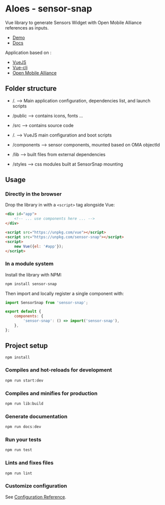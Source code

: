 # Aloes - sensor-snap

Vue library to generate Sensors Widget with Open Mobile Alliance references as inputs.

- [Demo](https://aloes.io)
- [Docs](https://aloes.frama.io/sensor-snap/)

Application based on :

- [VueJS](https://vuejs.org/)
- [Vue-cli](https://cli.vuejs.org/)
- [Open Mobile Alliance](http://www.openmobilealliance.org/wp/OMNA/LwM2M/LwM2MRegistry.html)

## Folder structure

- /. --> Main application configuration, dependencies list, and launch scripts

- /public --> contains icons, fonts ...

- /src --> contains source code
- /. --> VueJS main configuration and boot scripts
- /components --> sensor components, mounted based on OMA objectId
- /lib --> built files from external dependencies
- /styles --> css modules built at SensorSnap mounting

## Usage

### Directly in the browser

Drop the library in with a `<script>` tag alongside Vue:

```html
<div id="app">
	<!-- ... use components here ... -->
</div>

<script src="https://unpkg.com/vue"></script>
<script src="https://unpkg.com/sensor-snap"></script>
<script>
	new Vue({el: '#app'});
</script>
```

### In a module system

Install the library with NPM:

```bash
npm install sensor-snap
```

Then import and locally register a single component with:

```js
import SensorSnap from 'sensor-snap';

export default {
	components: {
		'sensor-snap': () => import('sensor-snap'),
	},
};
```

## Project setup

```bash
npm install
```

### Compiles and hot-reloads for development

```bash
npm run start:dev
```

### Compiles and minifies for production

```bash
npm run lib:build
```

### Generate documentation

```bash
npm run docs:dev
```

### Run your tests

```bash
npm run test
```

### Lints and fixes files

```bash
npm run lint
```

### Customize configuration

See [Configuration Reference](https://cli.vuejs.org/config/).
